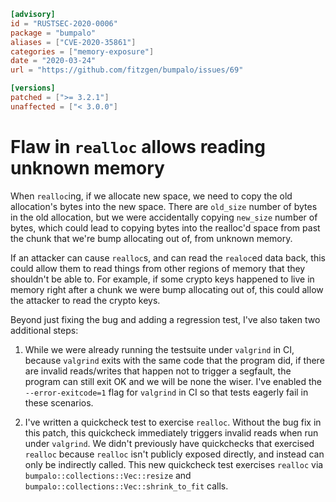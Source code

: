 ```toml
[advisory]
id = "RUSTSEC-2020-0006"
package = "bumpalo"
aliases = ["CVE-2020-35861"]
categories = ["memory-exposure"]
date = "2020-03-24"
url = "https://github.com/fitzgen/bumpalo/issues/69"

[versions]
patched = [">= 3.2.1"]
unaffected = ["< 3.0.0"]
```

# Flaw in `realloc` allows reading unknown memory

When `realloc`ing, if we allocate new space, we need to copy the old
allocation's bytes into the new space. There are `old_size` number of bytes in
the old allocation, but we were accidentally copying `new_size` number of bytes,
which could lead to copying bytes into the realloc'd space from past the chunk
that we're bump allocating out of, from unknown memory.

If an attacker can cause `realloc`s, and can read the `realoc`ed data back,
this could allow them to read things from other regions of memory that they
shouldn't be able to. For example, if some crypto keys happened to live in
memory right after a chunk we were bump allocating out of, this could allow
the attacker to read the crypto keys.

Beyond just fixing the bug and adding a regression test, I've also taken two
additional steps:

1. While we were already running the testsuite under `valgrind` in CI, because
   `valgrind` exits with the same code that the program did, if there are
   invalid reads/writes that happen not to trigger a segfault, the program can
   still exit OK and we will be none the wiser. I've enabled the
   `--error-exitcode=1` flag for `valgrind` in CI so that tests eagerly fail
   in these scenarios.

2. I've written a quickcheck test to exercise `realloc`. Without the bug fix
   in this patch, this quickcheck immediately triggers invalid reads when run
   under `valgrind`. We didn't previously have quickchecks that exercised
   `realloc` because `realloc` isn't publicly exposed directly, and instead
   can only be indirectly called. This new quickcheck test exercises `realloc`
   via `bumpalo::collections::Vec::resize` and
   `bumpalo::collections::Vec::shrink_to_fit` calls.
